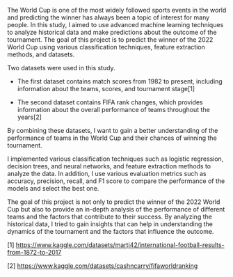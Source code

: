 The World Cup is one of the most widely followed sports events in the world and predicting the winner has always been a topic of interest for many people. In this study, I aimed to use advanced machine learning techniques to analyze historical data and make predictions about the outcome of the tournament. The goal of this project is to predict the winner of the 2022 World Cup using various classification techniques, feature extraction methods, and datasets.

Two datasets were used in this study.

 - The first dataset contains match scores from 1982 to present, including information about the teams, scores, and tournament stage[1]
 
 - The second dataset contains FIFA rank changes, which provides information about the overall performance of teams throughout the years[2]

By combining these datasets, I want to gain a better understanding of the performance of teams in the World Cup and their chances of winning the tournament.

I implemented various classification techniques such as logistic regression, decision trees, and neural networks, and feature extraction methods to analyze the data. In addition, I use various evaluation metrics such as accuracy, precision, recall, and F1 score to compare the performance of the models and select the best one.

The goal of this project is not only to predict the winner of the 2022 World Cup but also to provide an in-depth analysis of the performance of different teams and the factors that contribute to their success. By analyzing the historical data, I tried to gain insights that can help in understanding the dynamics of the tournament and the factors that influence the outcome.

[1] https://www.kaggle.com/datasets/martj42/international-football-results-from-1872-to-2017

[2] https://www.kaggle.com/datasets/cashncarry/fifaworldranking

